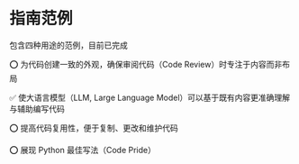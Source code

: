 # 指南范例

包含四种用途的范例，目前已完成

⭕ 为代码创建一致的外观，确保审阅代码（Code Review）时专注于内容而非布局

✅ 使大语言模型（LLM, Large Language Model）可以基于既有内容更准确理解与辅助编写代码

⭕ 提高代码复用性，便于复制、更改和维护代码

⭕ 展现 Python 最佳写法（Code Pride）
